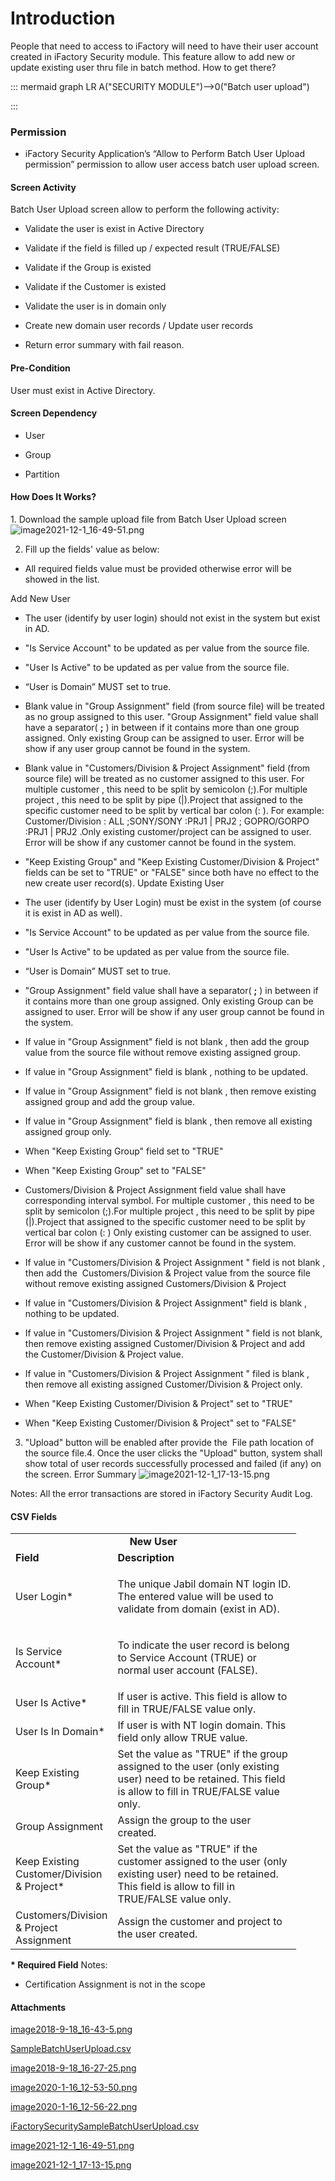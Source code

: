 # Introduction

People that need to access to iFactory will need to have their user account created in iFactory Security module. This feature allow to add new or update existing user thru file in batch method.
How
to
get there?

::: mermaid
graph LR
A("SECURITY MODULE")-->0("Batch user upload")

:::


### Permission



- iFactory Security Application’s “Allow to Perform Batch User Upload permission” permission to allow user access batch user upload screen.


#### Screen Activity


Batch User Upload screen allow to perform the following activity:

- Validate the user is exist in Active Directory

- Validate if the field is filled up / expected result (TRUE/FALSE)

- Validate if the Group is existed

- Validate if the Customer is existed

- Validate the user is in domain only

- Create new domain user records / Update user records

- Return error summary with fail reason.


#### Pre-Condition


User must exist in Active Directory.


#### Screen Dependency



- User

- Group

- Partition


#### How Does It Works?


1. Download the sample upload file from Batch User Upload screen
![image2021-12-1_16-49-51.png](/.attachments/103252905.png)


2. Fill up the fields' value as below:

- All required fields value must be provided otherwise error will be showed in the list.

Add New User

- The user (identify by user login) should not exist in the system but exist in AD.

- "Is Service Account" to be updated as per value from the source file.

- "User Is Active" to be updated as per value from the source file.

- “User is Domain” MUST set to true.

- Blank value in "Group Assignment" field (from source file) will be treated as no group assigned to this user. "Group Assignment" field value shall have a separator(
**;** ) in between if it contains more than one group assigned. Only existing Group can be assigned to user. Error will be show if any user group cannot be found in the system.
- Blank value in "Customers/Division & Project Assignment" field (from source file) will be treated as no customer assigned to this user.
For multiple customer , this need to be split by semicolon (;).For multiple project , this need to be split by pipe (|).Project that assigned to the specific customer need to be split by vertical bar colon (: ). For example: Customer/Division : ALL ;SONY/SONY :PRJ1 | PRJ2 ; GOPRO/GORPO :PRJ1 | PRJ2 .Only existing customer/project can be assigned to user. Error will be show if any customer cannot be found in the system.
- "Keep Existing Group" and "Keep Existing Customer/Division & Project" fields can be set to "TRUE" or "FALSE" since both have no effect to the new create user record(s).
Update Existing User

- The user (identify by User Login) must be exist in the system (of course it is exist in AD as well).

- "Is Service Account" to be updated as per value from the source file.

- "User Is Active" to be updated as per value from the source file.

- “User is Domain” MUST set to true.

- "Group Assignment" field value shall have a separator(
**;** ) in between if it contains more than one group assigned. Only existing Group can be assigned to user. Error will be show if any user group cannot be found in the system.
- If value in "Group Assignment" field is not blank , then add the group value from the source file without remove existing assigned group.

- If value in "Group Assignment" field is blank , nothing to be updated.

- If value in "Group Assignment" field is not blank , then remove existing assigned group and add the group value.

- If value in "Group Assignment" field is blank , then remove all existing assigned group only.

- When "Keep Existing Group" field set to "TRUE"

- When "Keep Existing Group" set to "FALSE"

- Customers/Division & Project Assignment field value shall have corresponding interval symbol.
For multiple customer , this need to be split by semicolon (;).For multiple project , this need to be split by pipe (|).Project that assigned to the specific customer need to be split by vertical bar colon (: ) Only existing customer can be assigned to user. Error will be show if any customer cannot be found in the system.
- If value in "Customers/Division & Project Assignment " field is not blank , then add the  Customers/Division & Project value from the source file without remove existing assigned Customers/Division & Project

- If value in "Customers/Division & Project Assignment" field is blank , nothing to be updated.

- If value in "Customers/Division & Project Assignment " field is not blank, then remove existing assigned Customer/Division & Project and add the Customer/Division & Project value.

- If value in "Customers/Division & Project Assignment " filed is blank , then remove all existing assigned Customer/Division & Project only.

- When "Keep Existing Customer/Division & Project" set to "TRUE"

- When "Keep Existing Customer/Division & Project" set to "FALSE"
3. "Upload" button will be enabled after provide the 
File path location of the source file.4. Once the user clicks the "Upload" button, system shall show total of user records successfully processed and failed (if any) on the screen.
Error Summary
![image2021-12-1_17-13-15.png](/.attachments/103252906.png)



Notes: All the error transactions are stored in iFactory Security Audit Log. 


#### CSV Fields


<table class="wrapped relative-table confluenceTable" style="width: 90.7575%;"><colgroup><col style="width: 23.0546%;" /> <col style="width: 76.9588%;" /> </colgroup><tbody><tr><td style="text-align: center;width: 1146.0px;" colspan="2" class="confluenceTd"><strong>New User</strong></td></tr><tr><td class="highlight-grey confluenceTd" style="width: 162.0px;" data-highlight-colour="grey"><strong>Field</strong></td><td class="highlight-grey confluenceTd" style="width: 984.0px;" data-highlight-colour="grey"><strong>Description</strong></td></tr><tr><td style="width: 162.0px;" class="confluenceTd">User Login*</td><td style="width: 984.0px;" class="confluenceTd"><p>The unique Jabil domain NT login ID. The entered value will be used to validate from domain (exist in AD).</p></td></tr><tr><td style="width: 162.0px;" class="confluenceTd">Is Service Account*</td><td style="width: 984.0px;" class="confluenceTd"><p>To indicate the user record is belong to Service Account (TRUE) or normal user account (FALSE).</p></td></tr><tr><td style="width: 162.0px;" class="confluenceTd">User Is Active*</td><td style="width: 984.0px;" class="confluenceTd">If user is active. This field is allow to fill in TRUE/FALSE value only.</td></tr><tr><td style="width: 162.0px;" class="confluenceTd">User Is In Domain*</td><td style="width: 984.0px;" class="confluenceTd">If user is with NT login domain. This field only allow TRUE value.</td></tr><tr><td style="width: 162.0px;" class="confluenceTd">Keep Existing Group*</td><td style="width: 984.0px;" class="confluenceTd">Set the value as "TRUE" if the group assigned to the user (only existing user) need to be retained. This field is allow to fill in TRUE/FALSE value only.</td></tr><tr><td style="width: 162.0px;" class="confluenceTd">Group Assignment</td><td style="width: 984.0px;" class="confluenceTd">Assign the group to the user created.</td></tr><tr><td style="width: 162.0px;" class="confluenceTd">Keep Existing Customer/Division & Project*</td><td style="width: 984.0px;" class="confluenceTd">Set the value as "TRUE" if the customer assigned to the user (only <span>existing</span> user) need to be retained. This field is allow to fill in TRUE/FALSE value only.</td></tr><tr><td style="width: 162.0px;" class="confluenceTd">Customers/Division & Project Assignment</td><td style="width: 984.0px;" class="confluenceTd">Assign the customer and project to the user created.</td></tr></tbody></table>

**\* Required Field** 
Notes:

- Certification Assignment is not in the scope


#### Attachments

[image2018-9-18_16-43-5.png](/.attachments/64421957.png)
[SampleBatchUserUpload.csv](/.attachments/64421958.csv)
[image2018-9-18_16-27-25.png](/.attachments/64421959.png)
[image2020-1-16_12-53-50.png](/.attachments/64421961.png)
[image2020-1-16_12-56-22.png](/.attachments/64421962.png)
[iFactorySecuritySampleBatchUserUpload.csv](/.attachments/64421963.csv)
[image2021-12-1_16-49-51.png](/.attachments/103252905.png)
[image2021-12-1_17-13-15.png](/.attachments/103252906.png)
